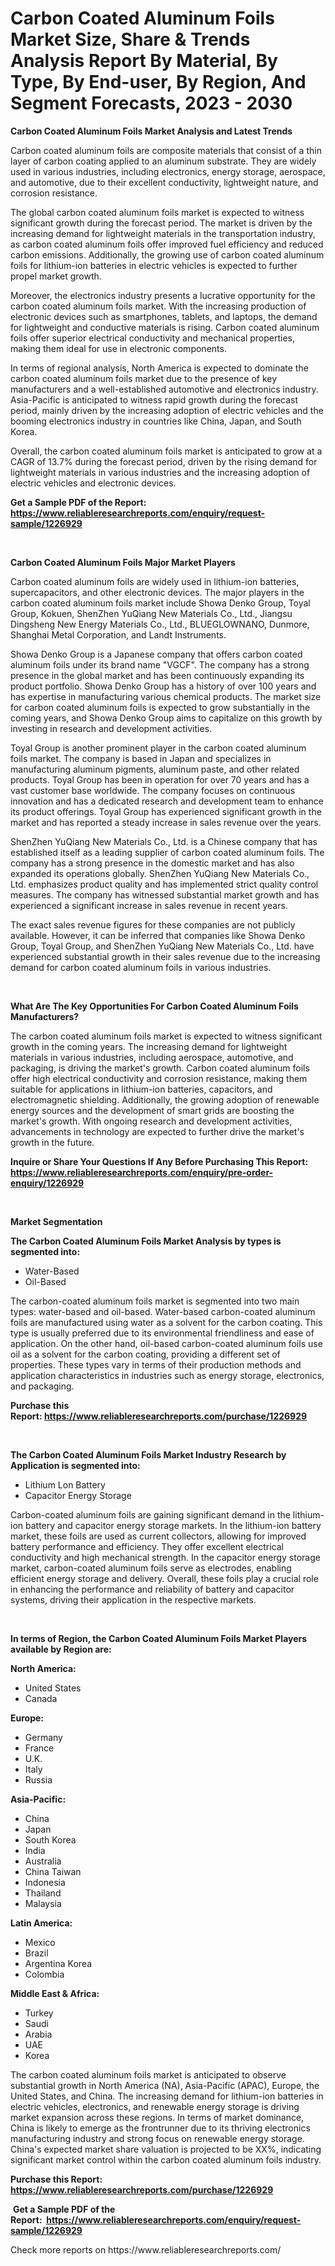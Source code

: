 <p><h1>Carbon Coated Aluminum Foils Market Size, Share & Trends Analysis Report By Material, By Type, By End-user, By Region, And Segment Forecasts, 2023 - 2030</h1></p><p><strong>Carbon Coated Aluminum Foils Market Analysis and Latest Trends</strong></p>
<p><p>Carbon coated aluminum foils are composite materials that consist of a thin layer of carbon coating applied to an aluminum substrate. They are widely used in various industries, including electronics, energy storage, aerospace, and automotive, due to their excellent conductivity, lightweight nature, and corrosion resistance.</p><p>The global carbon coated aluminum foils market is expected to witness significant growth during the forecast period. The market is driven by the increasing demand for lightweight materials in the transportation industry, as carbon coated aluminum foils offer improved fuel efficiency and reduced carbon emissions. Additionally, the growing use of carbon coated aluminum foils for lithium-ion batteries in electric vehicles is expected to further propel market growth.</p><p>Moreover, the electronics industry presents a lucrative opportunity for the carbon coated aluminum foils market. With the increasing production of electronic devices such as smartphones, tablets, and laptops, the demand for lightweight and conductive materials is rising. Carbon coated aluminum foils offer superior electrical conductivity and mechanical properties, making them ideal for use in electronic components.</p><p>In terms of regional analysis, North America is expected to dominate the carbon coated aluminum foils market due to the presence of key manufacturers and a well-established automotive and electronics industry. Asia-Pacific is anticipated to witness rapid growth during the forecast period, mainly driven by the increasing adoption of electric vehicles and the booming electronics industry in countries like China, Japan, and South Korea.</p><p>Overall, the carbon coated aluminum foils market is anticipated to grow at a CAGR of 13.7% during the forecast period, driven by the rising demand for lightweight materials in various industries and the increasing adoption of electric vehicles and electronic devices.</p></p>
<p><strong>Get a Sample PDF of the Report:&nbsp; <a href="https://www.reliableresearchreports.com/enquiry/request-sample/1226929">https://www.reliableresearchreports.com/enquiry/request-sample/1226929</a></strong></p>
<p>&nbsp;</p>
<p><strong>Carbon Coated Aluminum Foils Major Market Players</strong></p>
<p><p>Carbon coated aluminum foils are widely used in lithium-ion batteries, supercapacitors, and other electronic devices. The major players in the carbon coated aluminum foils market include Showa Denko Group, Toyal Group, Kokuen, ShenZhen YuQiang New Materials Co., Ltd., Jiangsu Dingsheng New Energy Materials Co., Ltd., BLUEGLOWNANO, Dunmore, Shanghai Metal Corporation, and Landt Instruments.</p><p>Showa Denko Group is a Japanese company that offers carbon coated aluminum foils under its brand name "VGCF". The company has a strong presence in the global market and has been continuously expanding its product portfolio. Showa Denko Group has a history of over 100 years and has expertise in manufacturing various chemical products. The market size for carbon coated aluminum foils is expected to grow substantially in the coming years, and Showa Denko Group aims to capitalize on this growth by investing in research and development activities.</p><p>Toyal Group is another prominent player in the carbon coated aluminum foils market. The company is based in Japan and specializes in manufacturing aluminum pigments, aluminum paste, and other related products. Toyal Group has been in operation for over 70 years and has a vast customer base worldwide. The company focuses on continuous innovation and has a dedicated research and development team to enhance its product offerings. Toyal Group has experienced significant growth in the market and has reported a steady increase in sales revenue over the years.</p><p>ShenZhen YuQiang New Materials Co., Ltd. is a Chinese company that has established itself as a leading supplier of carbon coated aluminum foils. The company has a strong presence in the domestic market and has also expanded its operations globally. ShenZhen YuQiang New Materials Co., Ltd. emphasizes product quality and has implemented strict quality control measures. The company has witnessed substantial market growth and has experienced a significant increase in sales revenue in recent years.</p><p>The exact sales revenue figures for these companies are not publicly available. However, it can be inferred that companies like Showa Denko Group, Toyal Group, and ShenZhen YuQiang New Materials Co., Ltd. have experienced substantial growth in their sales revenue due to the increasing demand for carbon coated aluminum foils in various industries.</p></p>
<p>&nbsp;</p>
<p><strong>What Are The Key Opportunities For Carbon Coated Aluminum Foils Manufacturers?</strong></p>
<p><p>The carbon coated aluminum foils market is expected to witness significant growth in the coming years. The increasing demand for lightweight materials in various industries, including aerospace, automotive, and packaging, is driving the market's growth. Carbon coated aluminum foils offer high electrical conductivity and corrosion resistance, making them suitable for applications in lithium-ion batteries, capacitors, and electromagnetic shielding. Additionally, the growing adoption of renewable energy sources and the development of smart grids are boosting the market's growth. With ongoing research and development activities, advancements in technology are expected to further drive the market's growth in the future.</p></p>
<p><strong>Inquire or Share Your Questions If Any Before Purchasing This Report: <a href="https://www.reliableresearchreports.com/enquiry/pre-order-enquiry/1226929">https://www.reliableresearchreports.com/enquiry/pre-order-enquiry/1226929</a></strong></p>
<p>&nbsp;</p>
<p><strong>Market Segmentation</strong></p>
<p><strong>The Carbon Coated Aluminum Foils Market Analysis by types is segmented into:</strong></p>
<p><ul><li>Water-Based</li><li>Oil-Based</li></ul></p>
<p><p>The carbon-coated aluminum foils market is segmented into two main types: water-based and oil-based. Water-based carbon-coated aluminum foils are manufactured using water as a solvent for the carbon coating. This type is usually preferred due to its environmental friendliness and ease of application. On the other hand, oil-based carbon-coated aluminum foils use oil as a solvent for the carbon coating, providing a different set of properties. These types vary in terms of their production methods and application characteristics in industries such as energy storage, electronics, and packaging.</p></p>
<p><strong>Purchase this Report:&nbsp;<a href="https://www.reliableresearchreports.com/purchase/1226929">https://www.reliableresearchreports.com/purchase/1226929</a></strong></p>
<p>&nbsp;</p>
<p><strong>The Carbon Coated Aluminum Foils Market Industry Research by Application is segmented into:</strong></p>
<p><ul><li>Lithium Lon Battery</li><li>Capacitor Energy Storage</li></ul></p>
<p><p>Carbon-coated aluminum foils are gaining significant demand in the lithium-ion battery and capacitor energy storage markets. In the lithium-ion battery market, these foils are used as current collectors, allowing for improved battery performance and efficiency. They offer excellent electrical conductivity and high mechanical strength. In the capacitor energy storage market, carbon-coated aluminum foils serve as electrodes, enabling efficient energy storage and delivery. Overall, these foils play a crucial role in enhancing the performance and reliability of battery and capacitor systems, driving their application in the respective markets.</p></p>
<p>&nbsp;</p>
<p><strong>In terms of Region, the Carbon Coated Aluminum Foils Market Players available by Region are:</strong></p>
<p>
    <p> <strong> North America: </strong>
        <ul>
            <li>United States</li>
            <li>Canada</li>
        </ul>
        </p> 
    <p> <strong> Europe: </strong>
        <ul>
            <li>Germany</li>
            <li>France</li>
            <li>U.K.</li>
            <li>Italy</li>
            <li>Russia</li>
        </ul>
        </p> 
    <p> <strong> Asia-Pacific: </strong>
        <ul>
            <li>China</li>
            <li>Japan</li>
            <li>South Korea</li>
            <li>India</li>
            <li>Australia</li>
            <li>China Taiwan</li>
            <li>Indonesia</li>
            <li>Thailand</li>
            <li>Malaysia</li>
        </ul>
        </p> 
    <p> <strong> Latin America: </strong>
        <ul>
            <li>Mexico</li>
            <li>Brazil</li>
            <li>Argentina Korea</li>
            <li>Colombia</li>
        </ul>
        </p> 
    <p> <strong> Middle East & Africa: </strong>
        <ul>
            <li>Turkey</li>
            <li>Saudi</li>
            <li>Arabia</li>
            <li>UAE</li>
            <li>Korea</li>
        </ul>
    </p>
    </p>
<p><p>The carbon coated aluminum foils market is anticipated to observe substantial growth in North America (NA), Asia-Pacific (APAC), Europe, the United States, and China. The increasing demand for lithium-ion batteries in electric vehicles, electronics, and renewable energy storage is driving market expansion across these regions. In terms of market dominance, China is likely to emerge as the frontrunner due to its thriving electronics manufacturing industry and strong focus on renewable energy storage. China's expected market share valuation is projected to be XX%, indicating significant market control within the carbon coated aluminum foils industry.</p></p>
<p><strong>Purchase this Report: <a href="https://www.reliableresearchreports.com/purchase/1226929">https://www.reliableresearchreports.com/purchase/1226929</a></strong></p>
<p>&nbsp;<strong>Get a Sample PDF of the Report:&nbsp;&nbsp;<a href="https://www.reliableresearchreports.com/enquiry/request-sample/1226929">https://www.reliableresearchreports.com/enquiry/request-sample/1226929</a></strong></p>
<p><strong></strong></p>
<p>Check more reports on https://www.reliableresearchreports.com/</p>